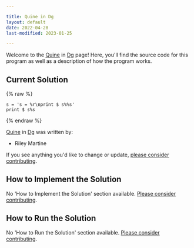 ```yaml
---

title: Quine in Dg
layout: default
date: 2022-04-28
last-modified: 2023-01-25

---
```


Welcome to the [Quine](https://sampleprograms.io/projects/quine) in [Dg](https://sampleprograms.io/languages/dg) page! Here, you'll find the source code for this program as well as a description of how the program works.

## Current Solution

{% raw %}

```dg
s = 's = %r\nprint $ s%%s'
print $ s%s
```

{% endraw %}

[Quine](https://sampleprograms.io/projects/quine) in [Dg](https://sampleprograms.io/languages/dg) was written by:

- Riley Martine

If you see anything you'd like to change or update, [please consider contributing](https://github.com/TheRenegadeCoder/sample-programs).

## How to Implement the Solution

No 'How to Implement the Solution' section available. [Please consider contributing](https://github.com/TheRenegadeCoder/sample-programs-website).

## How to Run the Solution

No 'How to Run the Solution' section available. [Please consider contributing](https://github.com/TheRenegadeCoder/sample-programs-website).